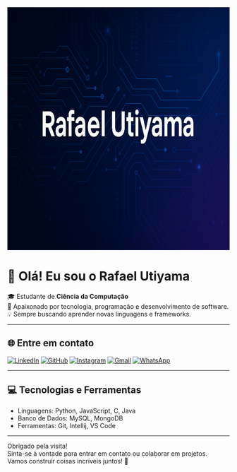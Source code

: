 <img src="https://raw.githubusercontent.com/rafaelutiyama/rafaelutiyama/main/bannerRafael.png" width="1000" height="550" />

# 👋 Olá! Eu sou o Rafael Utiyama

🎓 Estudante de **Ciência da Computação**  
🚀 Apaixonado por tecnologia, programação e desenvolvimento de software.  
💡 Sempre buscando aprender novas linguagens e frameworks.

---

## 🌐 Entre em contato
[![LinkedIn](https://img.shields.io/badge/LinkedIn-0077B5?style=for-the-badge&logo=linkedin&logoColor=white)](https://www.linkedin.com/in/utiyamarafael2005/)
[![GitHub](https://img.shields.io/badge/GitHub-100000?style=for-the-badge&logo=github&logoColor=white)](https://github.com/rafaelutiyama)
[![Instagram](https://img.shields.io/badge/-Instagram-%23E4405F?style=for-the-badge&logo=instagram&logoColor=white)](https://www.instagram.com/rafaelutiyama/)
[![Gmail](https://img.shields.io/badge/Gmail-333333?style=for-the-badge&logo=gmail&logoColor=red)](mailto:rafaelhu763@gmail.com)
[![WhatsApp](https://img.shields.io/badge/WhatsApp-25D366?style=for-the-badge&logo=whatsapp&logoColor=white)](https://wa.me/5543999930045)


---

## 💻 Tecnologias e Ferramentas
- Linguagens: Python, JavaScript, C, Java  
- Banco de Dados: MySQL, MongoDB  
- Ferramentas: Git, Intellij, VS Code


---

Obrigado pela visita!  
Sinta-se à vontade para entrar em contato ou colaborar em projetos.  
Vamos construir coisas incríveis juntos! 🚀
